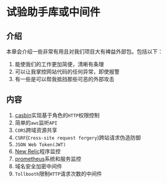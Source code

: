 # 试验助手库或中间件

## 介绍

本章会介绍一些非常有用且对我们项目大有裨益外部包。包括以下：

1. 能使我们的工作更加简便，清晰有条理
2. 可以让我掌控网站代码的任何异常，即使报警
3. 有一些是可以帮我抵挡那些可恶的外部攻击

## 内容

1. [casbin](https://github.com/casbin/casbin)实现基于角色的`HTTP`权限控制
2. 简单的`aws`监听`API`
3. `CORS`跨域资源共享
4. `CSRF`(`Cross-site request forgery`)跨站请求伪造防御
5. `JSON Web Token(JWT)`
6. [New Relic](https://github.com/newrelic/go-agent)程序监控
7. [prometheus](prometheus.io)系统和服务监控
8. 域名安全加密中间件
8. `Tollbooth`限制`HTTP`请求次数的中间件